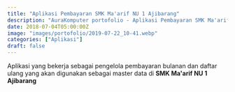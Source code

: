 ```yaml
---
title: "Aplikasi Pembayaran SMK Ma'arif NU 1 Ajibarang"
description: "AuraKomputer portofolio - Aplikasi Pembayaran SMK Ma'arif NU 1 Ajibarang"
date: 2018-07-04T05:00:00Z
image: "images/portofolio/2019-07-22_10-41.webp"
categories: ["Aplikasi"]
draft: false
---
```


Aplikasi yang bekerja sebagai pengelola pembayaran bulanan dan daftar ulang
yang akan digunakan sebagai master data di <b>SMK Ma'arif NU 1
Ajibarang</b></i>
